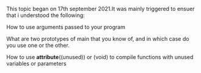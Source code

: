 This topic began on 17th september 2021.It was mainly triggered to ensuer that i understood the following:



How to use arguments passed to your program

What are two prototypes of main that you know of, and in which case do you use one or the other.

How to use __attribute__((unused)) or (void) to compile functions with unused variables or parameters
